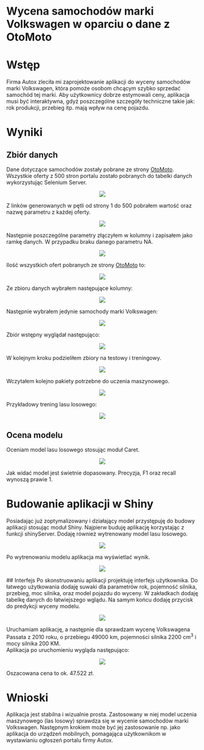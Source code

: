 # Wycena samochodów marki Volkswagen w oparciu o dane z OtoMoto

# Wstęp
Firma Autox zleciła mi zaprojektowanie aplikacji do wyceny samochodów marki Volkswagen, która pomoże osobom chcącym szybko sprzedać samochód tej marki. Aby użytkownicy dobrze estymowali ceny, aplikacja musi być interaktywna, gdyż poszczególne szczegóły techniczne takie jak: rok produkcji, przebieg itp. mają wpływ na cenę pojazdu.

# Wyniki
## Zbiór danych
Dane dotyczące samochodów zostały pobrane ze strony [OtoMoto](https://www.otomoto.pl/).</br>
Wszystkie oferty z 500 stron portalu zostało pobranych do tabelki danych wykorzystując Selenium Server.

<p align="center">
  <img src="https://github.com/TheLordWeirdSloughFeg/proj_wyc_VW_oto_moto/blob/main/obrazki/selenium.JPG" />
</p>
Z linków generowanych w pętli od strony 1 do 500 pobrałem wartość oraz nazwę parametru z każdej oferty.

<p align="center">
  <img src="https://github.com/TheLordWeirdSloughFeg/proj_wyc_VW_oto_moto/blob/main/obrazki/wektorlinkow.JPG" />
</p>
Następnie poszczególne parametry złączyłem w kolumny i zapisałem jako ramkę danych. W przypadku braku danego parametru  NA.

<p align="center">
  <img src="https://github.com/TheLordWeirdSloughFeg/proj_wyc_VW_oto_moto/blob/main/obrazki/df.JPG" />
</p>

Ilość wszystkich ofert pobranych ze strony [OtoMoto](https://www.otomoto.pl/) to:

<p align="center">
  <img src="https://github.com/TheLordWeirdSloughFeg/proj_wyc_VW_oto_moto/blob/main/obrazki/ilosc_ofert.JPG" />
</p>

Ze zbioru danych wybrałem następujące kolumny:

<p align="center">
  <img src="https://github.com/TheLordWeirdSloughFeg/proj_wyc_VW_oto_moto/blob/main/obrazki/kolumny.JPG" />
</p>
Następnie wybrałem jedynie samochody marki Volkswagen:

<p align="center">
  <img src="https://github.com/TheLordWeirdSloughFeg/proj_wyc_VW_oto_moto/blob/main/obrazki/VW.JPG" />
</p>
Zbiór wstępny wyglądał następująco:

<p align="center">
  <img src="https://github.com/TheLordWeirdSloughFeg/proj_wyc_VW_oto_moto/blob/main/obrazki/df_1.JPG" />
</p>
W kolejnym kroku podzieliłem zbiory na testowy i treningowy.

<p align="center">
  <img src="https://github.com/TheLordWeirdSloughFeg/proj_wyc_VW_oto_moto/blob/main/obrazki/podzial_zbiorow.JPG" />
</p>
Wczytałem kolejno pakiety potrzebne do uczenia maszynowego.

<p align="center">
  <img src="https://github.com/TheLordWeirdSloughFeg/proj_wyc_VW_oto_moto/blob/main/obrazki/biblioteki.JPG" />
</p>



Przykładowy trening lasu losowego:

<p align="center">
  <img src="https://github.com/TheLordWeirdSloughFeg/proj_wyc_VW_oto_moto/blob/main/obrazki/trening_rf.JPG" />
</p>


## Ocena modelu
Oceniam model lasu losowego stosując moduł Caret.

<p align="center">
  <img src="https://github.com/TheLordWeirdSloughFeg/proj_wyc_VW_oto_moto/blob/main/obrazki/ocena.JPG" />
</p>
Jak widać model jest świetnie dopasowany. Precyzja, F1 oraz recall wynoszą prawie 1.

# Budowanie aplikacji w Shiny
Posiadając już zoptymalizowany i działający model przystępuję do budowy aplikacji stosując moduł Shiny. Najpierw buduję aplikację korzystając z funkcji shinyServer. Dodaję również wytrenowany model lasu losowego.

<p align="center">
  <img src="https://github.com/TheLordWeirdSloughFeg/proj_wyc_VW_oto_moto/blob/main/obrazki/interfejs_c.JPG" />
</p>
Po wytrenowaniu modelu aplikacja ma wyświetlać wynik.

<p align="center">
  <img src="https://github.com/TheLordWeirdSloughFeg/proj_wyc_VW_oto_moto/blob/main/obrazki/interfejs_d.JPG" />
</p>
## Interfejs
Po skonstruowaniu aplikacji projektuję interfejs użytkownika. Do łatwego użytkowania dodaję suwaki dla parametrów rok, pojemność silnika, przebieg, moc silnika, oraz model pojazdu do wyceny. W zakładkach dodaję tabelkę danych do łatwiejszego wglądu. Na samym końcu dodaję przycisk do predykcji wyceny modelu.

<p align="center">
  <img src="https://github.com/TheLordWeirdSloughFeg/proj_wyc_VW_oto_moto/blob/main/obrazki/interfejs.JPG" />
</p>
Uruchamiam aplikację, a następnie dla sprawdzam wycenę Volkswagena Passata z 2010 roku, o przebiegu 49000 km, pojemności silnika 2200 cm<sup>3</sup> i mocy silnika 200 KM.<br/>
Aplikacja po uruchomieniu wygląda następująco:

<p align="center">
  <img src="https://github.com/TheLordWeirdSloughFeg/proj_wyc_VW_oto_moto/blob/main/obrazki/wycena_passata.JPG" />
</p>
Oszacowana cena to ok. 47.522 zł.

# Wnioski
Aplikacja jest stabilna i wizualnie prosta. Zastosowany w niej model uczenia maszynowego (las losowy) sprawdza się w wycenie samochodów marki Volkswagen. Następnym krokiem może być jej zastosowanie np. jako aplikacja do urządzeń mobilnych, pomagająca użytkownikom w wystawianiu ogłoszeń portalu firmy Autox.
